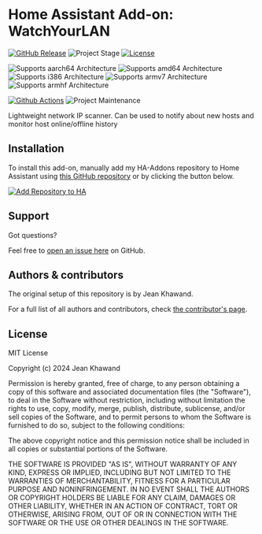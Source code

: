 # Home Assistant Add-on: WatchYourLAN

[![GitHub Release][releases-shield]][releases]
![Project Stage][project-stage-shield]
[![License][license-shield]](LICENSE.md)

![Supports aarch64 Architecture][aarch64-shield]
![Supports amd64 Architecture][amd64-shield]
![Supports i386 Architecture][i386-shield]
![Supports armv7 Architecture][armv7-shield]
![Supports armhf Architecture][armhf-shield]

[![Github Actions][github-actions-shield]][github-actions]
![Project Maintenance][maintenance-shield]

Lightweight network IP scanner.
Can be used to notify about new hosts and monitor host online/offline history

## Installation

To install this add-on, manually add my HA-Addons repository to Home Assistant
using [this GitHub repository][ha-addons] or by clicking the button below.

[![Add Repository to HA][my-ha-badge]][my-ha-url]

## Support

Got questions?

Feel free to [open an issue here][issue] on GitHub.

## Authors & contributors

The original setup of this repository is by Jean Khawand.

For a full list of all authors and contributors,
check [the contributor's page][contributors].

## License

MIT License

Copyright (c) 2024 Jean Khawand

Permission is hereby granted, free of charge, to any person obtaining a copy
of this software and associated documentation files (the "Software"), to deal
in the Software without restriction, including without limitation the rights
to use, copy, modify, merge, publish, distribute, sublicense, and/or sell
copies of the Software, and to permit persons to whom the Software is
furnished to do so, subject to the following conditions:

The above copyright notice and this permission notice shall be included in all
copies or substantial portions of the Software.

THE SOFTWARE IS PROVIDED "AS IS", WITHOUT WARRANTY OF ANY KIND, EXPRESS OR
IMPLIED, INCLUDING BUT NOT LIMITED TO THE WARRANTIES OF MERCHANTABILITY,
FITNESS FOR A PARTICULAR PURPOSE AND NONINFRINGEMENT. IN NO EVENT SHALL THE
AUTHORS OR COPYRIGHT HOLDERS BE LIABLE FOR ANY CLAIM, DAMAGES OR OTHER
LIABILITY, WHETHER IN AN ACTION OF CONTRACT, TORT OR OTHERWISE, ARISING FROM,
OUT OF OR IN CONNECTION WITH THE SOFTWARE OR THE USE OR OTHER DEALINGS IN THE
SOFTWARE.

[aarch64-shield]: https://img.shields.io/badge/aarch64-yes-green.svg
[amd64-shield]: https://img.shields.io/badge/amd64-yes-green.svg
[armv7-shield]: https://img.shields.io/badge/armv7-yes-green.svg
[i386-shield]: https://img.shields.io/badge/i386-yes-green.svg
[armhf-shield]: https://img.shields.io/badge/armhf-no-red.svg
[jeankhawand]: https://github.com/jeankhawand
[contributors]: https://github.com/jeankhawand/addon-watchyourlan/graphs/contributors
[github-actions-shield]: https://github.com/jeankhawand/addon-watchyourlan/workflows/CI/badge.svg
[github-actions]: https://github.com/jeankhawand/addon-watchyourlan/actions
[ha-addons]: https://github.com/jeankhawand/ha-addons
[i386-shield]: https://img.shields.io/badge/i386-no-red.svg
[issue]: https://github.com/jeankhawand/addon-watchyourlan/issues
[license-shield]: https://img.shields.io/github/license/jeankhawand/addon-watchyourlan
[maintenance-shield]: https://img.shields.io/maintenance/yes/2024.svg
[project-stage-shield]: https://img.shields.io/badge/project%20stage-production%20ready-brightgreen.svg
[releases-shield]: https://img.shields.io/github/v/release/jeankhawand/addon-watchyourlan?include_prereleases
[releases]: https://github.com/jeankhawand/addon-watchyourlan/releases
[my-ha-badge]: https://my.home-assistant.io/badges/supervisor_add_addon_repository.svg
[my-ha-url]: https://my.home-assistant.io/redirect/supervisor_add_addon_repository/?repository_url=https%3A%2F%2Fgithub.com%2Fjeankhawand%2Fha-addons
